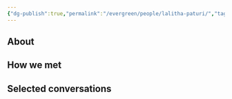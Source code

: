 ```yaml
---
{"dg-publish":true,"permalink":"/evergreen/people/lalitha-paturi/","tags":["people","work/proto_ventures"]}
---
```


## About


## How we met


## Selected conversations
